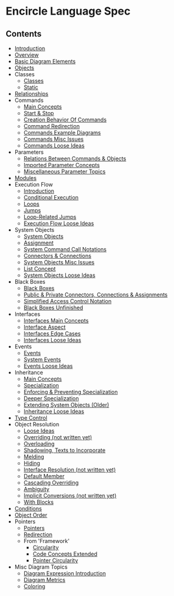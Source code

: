 Encircle Language Spec
======================

Contents
--------

- [Introduction](introduction.md)
- [Overview](overview.md)
- [Basic Diagram Elements](basic-diagram-elements.md)
- [Objects](objects.md)
- Classes
    - [Classes](classes/classes.md)
    - [Static](classes/static-unfinished.md)
- [Relationships](relationships.md)
- Commands
    - [Main Concepts](commands/commands-main-concepts.md)
    - [Start & Stop](commands/start-and-stop.md)
    - [Creation Behavior Of Commands](commands/creation-behavior-of-commands.md)
    - [Command Redirection](commands/command-redirection.md)
    - [Commands Example Diagrams](commands/commands-example-diagrams.md)
    - [Commands Misc Issues](commands/commands-misc-issues.md)
    - [Commands Loose Ideas](commands/commands-loose-ideas.md)
- Parameters
    - [Relations Between Commands & Objects](parameters/relations-between-commands-and-objects.md)
    - [Imported Parameter Concepts](parameters/imported-parameter-concepts.md)
    - [Miscellaneous Parameter Topics](parameters/miscellaneous-parameter-topics.md)
- [Modules](modules.md)
- Execution Flow
    - [Introduction](execution-flow/introduction-to-execution-flow.md)
    - [Conditional Execution](execution-flow/conditional-execution.md)
    - [Loops](execution-flow/loops.md)
    - [Jumps](execution-flow/jumps.md)
    - [Loop-Related Jumps](execution-flow/loop-related-jumps.md)
    - [Execution Flow Loose Ideas](execution-flow/execution-flow-loose-ideas.md)
- System Objects
    - [System Objects](system-objects/system-objects.md)
    - [Assignment](system-objects/assignment.md)
    - [System Command Call Notations](system-objects/system-command-call-notations.md)
    - [Connectors & Connections](system-objects/connectors-and-connections.md)
    - [System Objects Misc Issues](system-objects/system-objects-misc-issues.md)
    - [List Concept](system-objects/list-concept.md)
    - [System Objects Loose Ideas](system-objects/system-objects-loose-ideas.md)
- Black Boxes
    - [Black Boxes](black-boxes/black-boxes.md)
    - [Public & Private Connectors, Connections & Assignments](black-boxes/public-and-private-connectors-connections-and-assignments.md)
    - [Simplified Access Control Notation](black-boxes/simplified-access-control-notation.md)
    - [Black Boxes Unfinished](black-boxes/black-boxes-unfinished.md)
- Interfaces
    - [Interfaces Main Concepts](interfaces/interfaces-main-concepts.md)
    - [Interface Aspect](interfaces/interface-aspect.md)
    - [Interfaces Edge Cases](interfaces/interfaces-edge-cases.md)
    - [Interfaces Loose Ideas](interfaces/interfaces-loose-ideas.md)
- Events
    - [Events](events/events.md)
    - [System Events](events/system-events.md)
    - [Events Loose Ideas](events/events-loose-ideas.md)
- Inheritance
    - [Main Concepts](inheritance/inheritance-main-concepts.md)
    - [Specialization](inheritance/specialization.md)
    - [Enforcing & Preventing Specialization](inheritance/enforcing-and-preventing-specialization.md)
    - [Deeper Specialization](inheritance/deeper-specialization.md)
    - [Extending System Objects (Older)](inheritance/extending-system-objects-older.md)
    - [Inheritance Loose Ideas](inheritance/inheritance-loose-ideas.md)
- [Type Control](type-safety-genericity-explicit.md)
- Object Resolution
    - [Loose Ideas](object-resolution/object-resolution-loose-ideas.md)
    - [Overriding (not written yet)](object-resolution/overriding-not-written-yet.md)
    - [Overloading](object-resolution/overloading.md)
    - [Shadowing, Texts to Incorporate](object-resolution/shadowing-texts-to-incorporate.md)
    - [Melding](object-resolution/melding.md)
    - [Hiding](object-resolution/hiding.md)
    - [Interface Resolution (not written yet)](object-resolution/interface-resolution-not-written-yet.md)
    - [Default Member](object-resolution/default-member.md)
    - [Cascading Overriding](object-resolution/cascading-overriding.md)
    - [Ambiguity](object-resolution/ambiguity.md)
    - [Implicit Conversions (not written yet)](object-resolution/implicit-conversions-not-written-yet.md)
    - [With Blocks](object-resolution/with-blocks.md)
- [Conditions](conditions.md)
- [Object Order](object-order.md)
- Pointers
    - [Pointers](pointers/pointers.md)
    - [Redirection](pointers/redirection.md)
    - From 'Framework'
        - [Circularity](pointers/from-framework/circularity.md)
        - [Code Concepts Extended](pointers/from-framework/code-concepts-extended.md)
        - [Pointer Circularity](pointers/from-framework/pointer-circularity.md)
- Misc Diagram Topics
    - [Diagram Expression Introduction](misc-diagram-topics/diagram-expression-introduction.md)
    - [Diagram Metrics](misc-diagram-topics/diagram-metrics.md)
    - [Coloring](misc-diagram-topics/coloring.md)
